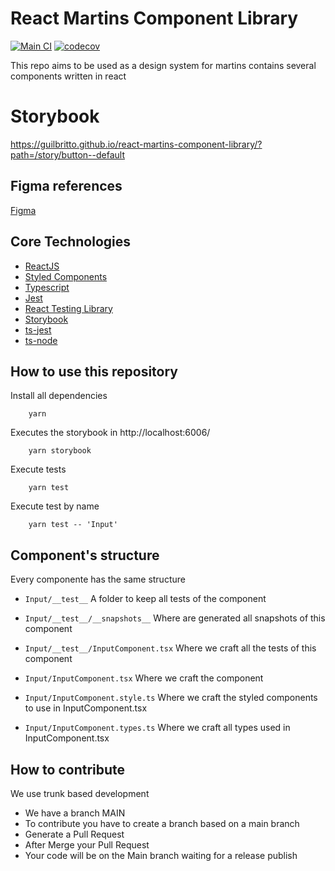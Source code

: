 # React Martins Component Library

[![Main CI](https://github.com/Guilbritto/react-martins-component-library/workflows/Main%20CI/badge.svg)](https://github.com/Guilbritto/react-martins-component-library/actions?query=workflow%3AMain+branch%3Amain)
[![codecov](https://codecov.io/gh/Guilbritto/react-martins-component-library/branch/main/graph/badge.svg?token=PWEI1FO5I2)](https://codecov.io/gh/Guilbritto/react-martins-component-library)

This repo aims to be used as a design system for martins
contains several components written in react

# Storybook

https://guilbritto.github.io/react-martins-component-library/?path=/story/button--default

## Figma references

[Figma](https://www.figma.com/file/oX25OOCKxYY37i47njHQdO/Tracking?node-id=0%3A1)

## Core Technologies

-   [ReactJS](https://reactjs.org/)
-   [Styled Components](https://styled-components.com/)
-   [Typescript](https://www.typescriptlang.org/)
-   [Jest](https://jestjs.io/)
-   [React Testing Library](https://testing-library.com/docs/react-testing-library/intro/)
-   [Storybook](https://storybook.js.org/)
-   [ts-jest](https://github.com/kulshekhar/ts-jest)
-   [ts-node](https://github.com/TypeStrong/ts-node)

## How to use this repository

Install all dependencies

```
    yarn
```

Executes the storybook in http://localhost:6006/

```
    yarn storybook
```

Execute tests

```
    yarn test
```

Execute test by name

```
    yarn test -- 'Input'
```

## Component's structure

Every componente has the same structure

-   `Input/__test__` A folder to keep all tests of the component

-   `Input/__test__/__snapshots__` Where are generated all snapshots of this component

-   `Input/__test__/InputComponent.tsx` Where we craft all the tests of this component

-   `Input/InputComponent.tsx` Where we craft the component

-   `Input/InputComponent.style.ts` Where we craft the styled components to use in InputComponent.tsx

-   `Input/InputComponent.types.ts` Where we craft all types used in InputComponent.tsx

## How to contribute

We use trunk based development

-   We have a branch MAIN
-   To contribute you have to create a branch based on a main branch
-   Generate a Pull Request
-   After Merge your Pull Request
-   Your code will be on the Main branch waiting for a release publish
